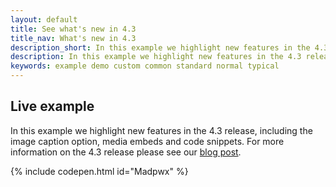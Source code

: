```yaml
---
layout: default
title: See what's new in 4.3
title_nav: What's new in 4.3
description_short: In this example we highlight new features in the 4.3 release.
description: In this example we highlight new features in the 4.3 release, including the image caption option, media embeds and code snippets.
keywords: example demo custom common standard normal typical
---
```


## Live example

In this example we highlight new features in the 4.3 release, including the image caption option, media embeds and code snippets. For more information on the 4.3 release please see our [blog post](http://blog.tinymce.com/).

{% include codepen.html id="Madpwx" %}
